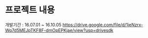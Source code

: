 # 프로젝트 내용
개발기간 : 16.07.01 ~ 16.10.05
https://drive.google.com/file/d/1jeNzrx-Wq7d5MEJpTKF8F-dmOpEPKjae/view?usp=drivesdk
